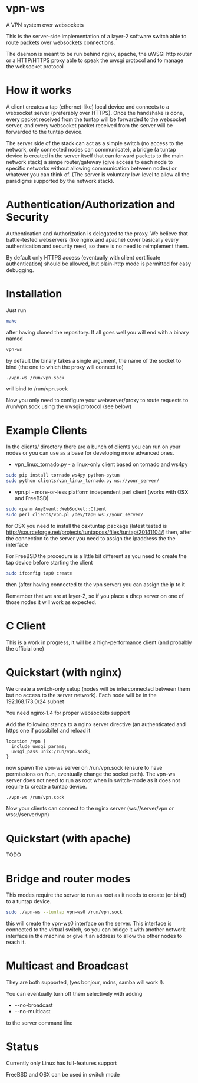 vpn-ws
======

A VPN system over websockets

This is the server-side implementation of a layer-2 software switch able to route packets over websockets connections.

The daemon is meant to be run behind nginx, apache, the uWSGI http router or a HTTP/HTTPS proxy able to speak the uwsgi protocol and to manage
the websocket protocol

How it works
============

A client creates a tap (ethernet-like) local device and connects to a websocket server (preferably over HTTPS). Once the handshake is done,
every packet received from the tuntap will be forwarded to the websocket server, and every websocket packet received from the server will be forwarded
to the tuntap device.

The server side of the stack can act as a simple switch (no access to the network, only connected nodes can communicate), a bridge (a tuntap device is created in
the server itself that can forward packets to the main network stack) a simpe router/gateway (give access to each node to specific networks without allowing communication between nodes) or whatever
you can think of. (The server is voluntary low-level to allow all the paradigms supported by the network stack).

Authentication/Authorization and Security
=========================================

Authentication and Authorization is delegated to the proxy. We believe that battle-tested webservers (like nginx and apache) cover basically every authentication and security need, so there is no need to reimplement them.

By default only HTTPS access (eventually with client certificate authentication) should be allowed, but plain-http mode is permitted for easy debugging.

Installation
============

Just run

```sh
make
```

after having cloned the repository. If all goes well you will end with a binary named

```sh
vpn-ws
```

by default the binary takes a single argument, the name of the socket to bind (the one to which the proxy will connect to)

```sh
./vpn-ws /run/vpn.sock
```

will bind to /run/vpn.sock

Now you only need to configure your webserver/proxy to route requests to /run/vpn.sock using the uwsgi protocol (see below)

Example Clients
===============

In the clients/ directory there are a bunch of clients you can run on your nodes or you can use as a base for developing more advanced ones.

* vpn_linux_tornado.py - a linux-only client based on tornado and ws4py

```sh
sudo pip install tornado ws4py python-pytun
sudo python clients/vpn_linux_tornado.py ws://your_server/
```

* vpn.pl - more-or-less platform independent perl client (works with OSX and FreeBSD)

```sh
sudo cpanm AnyEvent::WebSocket::Client
sudo perl clients/vpn.pl /dev/tap0 ws://your_server/
```

for OSX you need to install the osxtuntap package (latest tested is http://sourceforge.net/projects/tuntaposx/files/tuntap/20141104/) then, after the connection to the server you need to assign the ipaddress the the interface

For FreeBSD the procedure is a little bit different as you need to create the tap device before starting the client

```sh
sudo ifconfig tap0 create
```

then (after having connected to the vpn server) you can assign the ip to it

Remember that we are at layer-2, so if you place a dhcp server on one of those nodes it will work as expected.


C Client
========

This is a work in progress, it will be a high-performance client (and probably the official one)

Quickstart (with nginx)
=======================

We create a switch-only setup (nodes will be interconnected between them but no access to the server network). Each node will be in the 192.168.173.0/24 subnet

You need nginx-1.4 for proper websockets support

Add the following stanza to a nginx server directive (an authenticated and https one if possibile) and reload it

```nginx
location /vpn {
  include uwsgi_params;
  uwsgi_pass unix:/run/vpn.sock;
}
```

now spawn the vpn-ws server on /run/vpn.sock (ensure to have permissions on /run, eventually change the socket path). The vpn-ws server does not need to run as root when in switch-mode as it does not require to create a tuntap device.

```sh
./vpn-ws /run/vpn.sock
```

Now your clients can connect to the nginx server (ws://server/vpn or wss://server/vpn)

Quickstart (with apache)
========================

TODO

Bridge and router modes
=======================

This modes require the server to run as root as it needs to create (or bind) to a tuntap device.

```sh
sudo ./vpn-ws --tuntap vpn-ws0 /run/vpn.sock
```

this will create the vpn-ws0 interface on the server. This interface is connected to the virtual switch, so you can bridge it with another network interface in the machine or give it an address to allow the other nodes to reach it.

Multicast and Broadcast
=======================

They are both supported, (yes bonjour, mdns, samba will work !).

You can eventually turn off them selectively with adding

* --no-broadcast
* --no-multicast

to the server command line

Status
======

Currently only Linux has full-features support

FreeBSD and OSX can be used in switch mode
